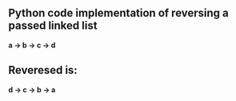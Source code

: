## Python code implementation of reversing a passed linked list

**a -> b -> c -> d**

## Reveresed is:

**d -> c -> b -> a**

	

